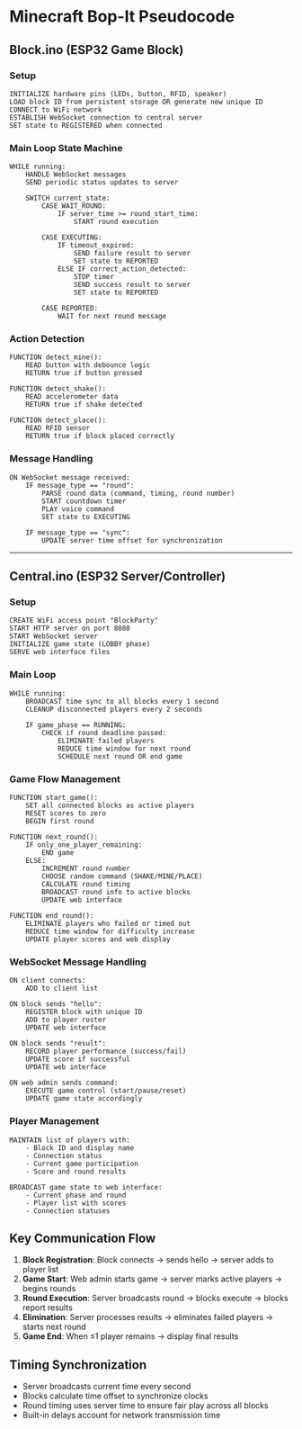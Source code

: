 # Minecraft Bop-It Pseudocode

## Block.ino (ESP32 Game Block)

### Setup
```
INITIALIZE hardware pins (LEDs, button, RFID, speaker)
LOAD block ID from persistent storage OR generate new unique ID
CONNECT to WiFi network
ESTABLISH WebSocket connection to central server
SET state to REGISTERED when connected
```

### Main Loop State Machine
```
WHILE running:
    HANDLE WebSocket messages
    SEND periodic status updates to server
    
    SWITCH current_state:
        CASE WAIT_ROUND:
            IF server_time >= round_start_time:
                START round execution
        
        CASE EXECUTING:
            IF timeout_expired:
                SEND failure result to server
                SET state to REPORTED
            ELSE IF correct_action_detected:
                STOP timer
                SEND success result to server  
                SET state to REPORTED
        
        CASE REPORTED:
            WAIT for next round message
```

### Action Detection
```
FUNCTION detect_mine():
    READ button with debounce logic
    RETURN true if button pressed

FUNCTION detect_shake():
    READ accelerometer data
    RETURN true if shake detected

FUNCTION detect_place():
    READ RFID sensor
    RETURN true if block placed correctly
```

### Message Handling
```
ON WebSocket message received:
    IF message_type == "round":
        PARSE round data (command, timing, round number)
        START countdown timer
        PLAY voice command
        SET state to EXECUTING
    
    IF message_type == "sync":
        UPDATE server time offset for synchronization
```

---

## Central.ino (ESP32 Server/Controller)

### Setup
```
CREATE WiFi access point "BlockParty"
START HTTP server on port 8080
START WebSocket server
INITIALIZE game state (LOBBY phase)
SERVE web interface files
```

### Main Loop
```
WHILE running:
    BROADCAST time sync to all blocks every 1 second
    CLEANUP disconnected players every 2 seconds
    
    IF game_phase == RUNNING:
        CHECK if round deadline passed:
            ELIMINATE failed players
            REDUCE time window for next round
            SCHEDULE next round OR end game
```

### Game Flow Management
```
FUNCTION start_game():
    SET all connected blocks as active players
    RESET scores to zero
    BEGIN first round

FUNCTION next_round():
    IF only_one_player_remaining:
        END game
    ELSE:
        INCREMENT round number
        CHOOSE random command (SHAKE/MINE/PLACE)
        CALCULATE round timing
        BROADCAST round info to active blocks
        UPDATE web interface

FUNCTION end_round():
    ELIMINATE players who failed or timed out
    REDUCE time window for difficulty increase
    UPDATE player scores and web display
```

### WebSocket Message Handling
```
ON client connects:
    ADD to client list
    
ON block sends "hello":
    REGISTER block with unique ID
    ADD to player roster
    UPDATE web interface

ON block sends "result":
    RECORD player performance (success/fail)
    UPDATE score if successful
    UPDATE web interface

ON web admin sends command:
    EXECUTE game control (start/pause/reset)
    UPDATE game state accordingly
```

### Player Management
```
MAINTAIN list of players with:
    - Block ID and display name
    - Connection status
    - Current game participation
    - Score and round results

BROADCAST game state to web interface:
    - Current phase and round
    - Player list with scores
    - Connection statuses
```

## Key Communication Flow

1. **Block Registration**: Block connects → sends hello → server adds to player list
2. **Game Start**: Web admin starts game → server marks active players → begins rounds
3. **Round Execution**: Server broadcasts round → blocks execute → blocks report results
4. **Elimination**: Server processes results → eliminates failed players → starts next round
5. **Game End**: When ≤1 player remains → display final results

## Timing Synchronization

- Server broadcasts current time every second
- Blocks calculate time offset to synchronize clocks
- Round timing uses server time to ensure fair play across all blocks
- Built-in delays account for network transmission time